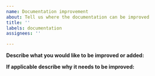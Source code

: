 ```yaml
---
name: Documentation improvement
about: Tell us where the documentation can be improved
title: ''
labels: documentation
assignees: ''

---
```


**Describe what you would like to be improved or added:**

<!-- A concise description of what part of the documentation needs improvement or what part of the project needs more documentation. -->

**If applicable describe why it needs to be improved:**

<!-- A brief explanation of why the current documentation needs improvement -->
